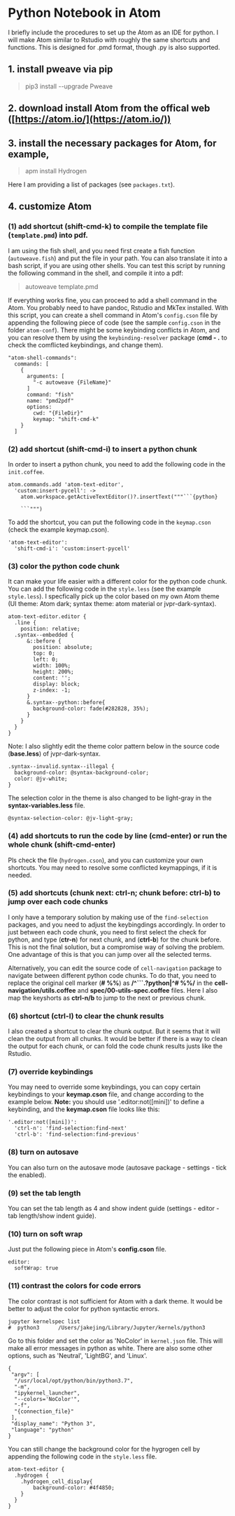 # Python Notebook in Atom

I briefly include the procedures to set up the Atom as an IDE for python. I will make Atom similar to Rstudio with roughly the same shortcuts and functions. This is designed for .pmd format, though .py is also supported.

## 1. install pweave via pip

> pip3 install --upgrade Pweave

## 2. download install Atom from the offical web ([https://atom.io/](https://atom.io/))

## 3. install the necessary packages for Atom, for example,

> apm install Hydrogen

Here I am providing a list of packages (see `packages.txt`).

## 4. customize Atom

### (1) add shortcut (__shift-cmd-k__) to compile the template file (`template.pmd`) into pdf.

I am using the fish shell, and you need first create a fish function (`autoweave.fish`) and put the file in your path. You can also translate it into a bash script, if you are using other shells. You can test this script by running the following command in the shell, and compile it into a pdf:

> autoweave template.pmd

If everything works fine, you can proceed to add a shell command in the Atom. You probably need to have pandoc, Rstudio and MkTex installed. With this script, you can create a shell command in Atom's `config.cson` file by appending the following piece of code (see the sample `config.cson` in the folder `atom-conf`). There might be some keybinding conflicts in Atom, and you can resolve them by using the `keybinding-resolver` package (__cmd - .__ to check the comflicted keybindings, and change them).

```{r remedy001}
"atom-shell-commands":
  commands: [
    {
      arguments: [
        "-c autoweave {FileName}"
      ]
      command: "fish"
      name: "pmd2pdf"
      options:
        cwd: "{FileDir}"
        keymap: "shift-cmd-k"
    }
  ]
```

### (2) add shortcut (__shift-cmd-i__) to insert a python chunk

In order to insert a python chunk, you need to add the following code in the `init.coffee`.

```{r remedy001}
atom.commands.add 'atom-text-editor',
  'custom:insert-pycell': ->
    atom.workspace.getActiveTextEditor()?.insertText("""```{python}

	```""")
```

To add the shortcut, you can put the following code in the `keymap.cson` (check the example keymap.cson).

```{r remedy001}
'atom-text-editor':
  'shift-cmd-i': 'custom:insert-pycell'
```

### (3) color the python code chunk

It can make your life easier with a different color for the python code chunk. You can add the following code in the `style.less` (see the example `style.less`). I specfically pick up the color based on my own Atom theme (UI theme: Atom dark; syntax theme: atom material or jvpr-dark-syntax).


```{r remedy001}
atom-text-editor.editor {
  .line {
    position: relative;
  .syntax--embedded {
      &::before {
        position: absolute;
        top: 0;
        left: 0;
        width: 100%;
        height: 200%;
        content: '';
        display: block;
        z-index: -1;
      }
      &.syntax--python::before{
        background-color: fade(#282828, 35%);
      }
    }
  }
}
```

Note: I also slightly edit the theme color pattern below in the source code (__base.less__) of jvpr-dark-syntax.

```{r remedy001}
.syntax--invalid.syntax--illegal {
  background-color: @syntax-background-color;
  color: @jv-white;
}
```

The selection color in the theme is also changed to be light-gray in the __syntax-variables.less__ file. 

```{r remedy001}
@syntax-selection-color: @jv-light-gray;
```

### (4) add shortcuts to run the code by line (__cmd-enter__) or run the whole chunk (__shift-cmd-enter__)

Pls check the file (`hydrogen.cson`), and you can customize your own shortcuts. You may need to resolve some conflicted keymappings, if it is needed.

### (5) add shortcuts (chunk next: ctrl-n; chunk before: ctrl-b) to jump over each code chunks

I only have a temporary solution by making use of the `find-selection` packages, and you need to adjust the keybingdings accordingly. In order to just between each code chunk, you need to first select the check for python, and type (__ctr-n__) for next chunk, and (__ctrl-b__) for the chunk before. This is not the final solution, but a compromise way of solving the problem. One advantage of this is that you can jump over all the selected terms.

Alternatively, you can edit the source code of `cell-navigation` package to navigate between different python code chunks. To do that, you need to replace the original cell marker (__# %%__) as __/^```.?python|^# %%/__ in the __cell-navigation/utils.coffee__ and __spec/00-utils-spec.coffee__ files. Here I also map the keyshorts as __ctrl-n/b__ to jump to the next or previous chunk.


### (6) shortcut (__ctrl-l__) to clear the chunk results

I also created a shortcut to clear the chunk output. But it seems that it will clean the output from all chunks. It would be better if there is a way to clean the output for each chunk, or can fold the code chunk results justs like the Rstudio.

### (7) override keybindings

You may need to override some keybindings, you can copy certain keybindings to your __keymap.cson__ file, and change according to the example below. __Note:__ you should use '.editor:not([mini])' to define a keybinding, and the __keymap.cson__ file looks like this:

```{r remedy001}
'.editor:not([mini])':
  'ctrl-n': 'find-selection:find-next'
  'ctrl-b': 'find-selection:find-previous'
```
### (8) turn on autosave

You can also turn on the autosave mode (autosave package - settings - tick the enabled).

### (9) set the tab length

You can set the tab length as 4 and show indent guide (settings - editor - tab length/show indent guide).

### (10) turn on soft wrap

Just put the following piece in Atom's __config.cson__ file.

```{r remedy001}
editor:
  softWrap: true
```

### (11) contrast the colors for code errors

The color contrast is not sufficient for Atom with a dark theme. It would be better to adjust the color for python syntactic errors.

```{r remedy001}
jupyter kernelspec list
#  python3      /Users/jakejing/Library/Jupyter/kernels/python3
```

Go to this folder and set the color as 'NoColor' in `kernel.json` file. This will make all error messages in python as white. There are also some other options, such as 'Neutral', 'LightBG', and 'Linux'.

```{r remedy001}
{
 "argv": [
  "/usr/local/opt/python/bin/python3.7",
  "-m",
  "ipykernel_launcher",
  "--colors='NoColor'",
  "-f",
  "{connection_file}"
 ],
 "display_name": "Python 3",
 "language": "python"
}
```

You can still change the background color for the hygrogen cell by appending the following code in the `style.less` file.

```{r remedy001}
atom-text-editor {
  .hydrogen {
    .hydrogen_cell_display{
        background-color: #4f4850;
    }
  }
}
```
